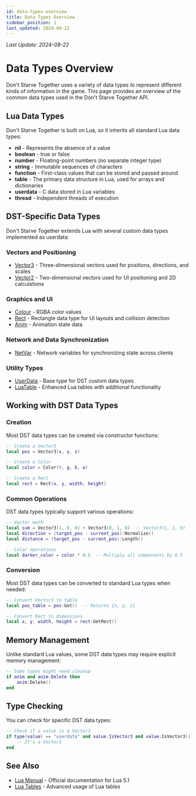```yaml
---
id: data-types-overview
title: Data Types Overview
sidebar_position: 1
last_updated: 2024-08-22
---
```

*Last Update: 2024-08-22*
# Data Types Overview

Don't Starve Together uses a variety of data types to represent different kinds of information in the game. This page provides an overview of the common data types used in the Don't Starve Together API.

## Lua Data Types

Don't Starve Together is built on Lua, so it inherits all standard Lua data types:

- **nil** - Represents the absence of a value
- **boolean** - true or false
- **number** - Floating-point numbers (no separate integer type)
- **string** - Immutable sequences of characters
- **function** - First-class values that can be stored and passed around
- **table** - The primary data structure in Lua, used for arrays and dictionaries
- **userdata** - C data stored in Lua variables
- **thread** - Independent threads of execution

## DST-Specific Data Types

Don't Starve Together extends Lua with several custom data types implemented as userdata:

### Vectors and Positioning

- [Vector3](vector3.md) - Three-dimensional vectors used for positions, directions, and scales
- [Vector2](vector.md) - Two-dimensional vectors used for UI positioning and 2D calculations

### Graphics and UI

- [Colour](colour.md) - RGBA color values
- [Rect](rect.md) - Rectangle data type for UI layouts and collision detection
- [Anim](anim.md) - Animation state data

### Network and Data Synchronization

- [NetVar](netvar.md) - Network variables for synchronizing state across clients

### Utility Types

- [UserData](userdata.md) - Base type for DST custom data types
- [LuaTable](luatable.md) - Enhanced Lua tables with additional functionality

## Working with DST Data Types

### Creation

Most DST data types can be created via constructor functions:

```lua
-- Create a Vector3
local pos = Vector3(x, y, z)

-- Create a Color
local color = Color(r, g, b, a)

-- Create a Rect
local rect = Rect(x, y, width, height)
```

### Common Operations

DST data types typically support various operations:

```lua
-- Vector math
local sum = Vector3(1, 0, 0) + Vector3(0, 1, 0)  -- Vector3(1, 1, 0)
local direction = (target_pos - current_pos):Normalize()
local distance = (target_pos - current_pos):Length()

-- Color operations
local darker_color = color * 0.5  -- Multiply all components by 0.5
```

### Conversion

Most DST data types can be converted to standard Lua types when needed:

```lua
-- Convert Vector3 to table
local pos_table = pos:Get()  -- Returns {x, y, z}

-- Convert Rect to dimensions
local x, y, width, height = rect:GetRect()
```

## Memory Management

Unlike standard Lua values, some DST data types may require explicit memory management:

```lua
-- Some types might need cleanup
if anim and anim.Delete then
    anim:Delete()
end
```

## Type Checking

You can check for specific DST data types:

```lua
-- Check if a value is a Vector3
if type(value) == "userdata" and value.IsVector3 and value:IsVector3() then
    -- It's a Vector3
end
```

## See Also

- [Lua Manual](https://www.lua.org/manual/5.1/manual.html) - Official documentation for Lua 5.1
- [Lua Tables](luatable.md) - Advanced usage of Lua tables 